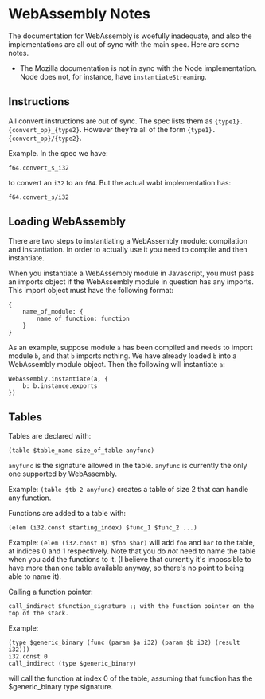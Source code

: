 # WebAssembly Notes

The documentation for WebAssembly is woefully inadequate, and also the implementations are all out of sync with the main spec. Here are some notes.
* The Mozilla documentation is not in sync with the Node implementation. Node does not, for instance, have `instantiateStreaming`.


## Instructions
All convert instructions are out of sync. The spec lists them as `{type1}.{convert_op}_{type2}`. However they're all of the form `{type1}.{convert_op}/{type2}`.

Example. In the spec we have:

    f64.convert_s_i32

to convert an `i32` to an `f64`. But the actual wabt implementation has:

    f64.convert_s/i32

## Loading WebAssembly
There are two steps to instantiating a WebAssembly module: compilation and instantiation. In order to actually use it you need to compile and then instantiate.

When you instantiate a WebAssembly module in Javascript, you must pass an imports object if the WebAssembly module in question has any imports. This import object must have the following format:

    {
        name_of_module: {
            name_of_function: function
        }
    }

As an example, suppose module `a` has been compiled and needs to import module `b`, and that `b` imports nothing. We have already loaded `b` into a WebAssembly module object. Then the following will instantiate `a`:

    WebAssembly.instantiate(a, {
        b: b.instance.exports
    })


## Tables

Tables are declared with:

    (table $table_name size_of_table anyfunc)

`anyfunc` is the signature allowed in the table. `anyfunc` is currently the only one supported by WebAssembly.

Example: `(table $tb 2 anyfunc)` creates a table of size 2 that can handle any function.

Functions are added to a table with:

    (elem (i32.const starting_index) $func_1 $func_2 ...)

Example: `(elem (i32.const 0) $foo $bar)` will add `foo` and `bar` to the table, at indices 0 and 1 respectively. Note that you do *not* need to name the table when you add the functions to it. (I believe that currently it's impossible to have more than one table available anyway, so there's no point to being able to name it).

Calling a function pointer:

    call_indirect $function_signature ;; with the function pointer on the top of the stack.

Example:

    (type $generic_binary (func (param $a i32) (param $b i32) (result i32)))
    i32.const 0
    call_indirect (type $generic_binary)

will call the function at index 0 of the table, assuming that function has the $generic_binary type signature.